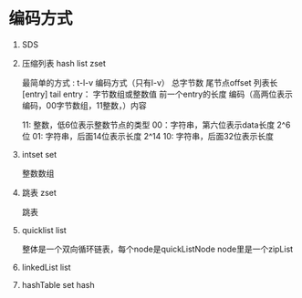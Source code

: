 # 编码方式

1. SDS

2. 压缩列表         hash list zset

    最简单的方式 : t-l-v 编码方式（只有l-v）
    总字节数  尾节点offset  列表长  [entry] tail
    entry： 字节数组或整数值
    前一个entry的长度  编码（高两位表示编码，00字节数组，11整数，）内容

    11: 整数，低6位表示整数节点的类型
    00：字符串，第六位表示data长度  2^6 位
    01: 字符串，后面14位表示长度 2^14
    10: 字符串，后面32位表示长度

3. intset           set

    整数数组

4. 跳表             zset

    跳表

5. quicklist        list

    整体是一个双向循环链表，每个node是quickListNode
    node里是一个zipList

6. linkedList       list

7. hashTable        set hash

